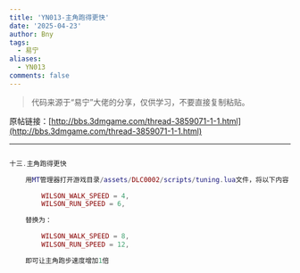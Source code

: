 ```yaml
---
title: 'YN013-主角跑得更快'
date: '2025-04-23'
author: Bny
tags:
  - 易宁
aliases:
  - YN013
comments: false
---
```


> 代码来源于“易宁”大佬的分享，仅供学习，不要直接复制粘贴。

原帖链接：[http://bbs.3dmgame.com/thread-3859071-1-1.html](http://bbs.3dmgame.com/thread-3859071-1-1.html)

---

```lua  

十三.主角跑得更快	用MT管理器打开游戏目录/assets/DLC0002/scripts/tuning.lua文件，将以下内容：		WILSON_WALK_SPEED = 4,		WILSON_RUN_SPEED = 6,	替换为：		WILSON_WALK_SPEED = 8,		WILSON_RUN_SPEED = 12,	即可让主角跑步速度增加1倍

```  

